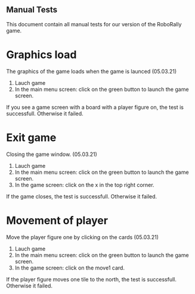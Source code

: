 ## Manual Tests
This document contain all manual tests for our version of the RoboRally game.

# Graphics load
The graphics of the game loads when the game is launced (05.03.21)
1. Lauch game
2. In the main menu screen: click on the green button to launch the game screen.

If you see a game screen with a board with a player figure on, the test is successfull. Otherwise it failed.

# Exit game
Closing the game window. (05.03.21)
1. Lauch game 
2. In the main menu screen: click on the green button to launch the game screen.
3. In the game screen: click on the x in the top right corner. 

If the game closes, the test is successfull. Otherwise it failed.

# Movement of player
Move the player figure one by clicking on the cards (05.03.21)
1. Lauch game 
2. In the main menu screen: click on the green button to launch the game screen.
3. In the game screen: click on the move1 card.

If the player figure moves one tile to the north, the test is successfull. Otherwise it failed.
